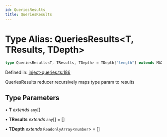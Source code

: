```yaml
---
id: QueriesResults
title: QueriesResults
---
```


<!-- DO NOT EDIT: this page is autogenerated from the type comments -->

# Type Alias: QueriesResults\<T, TResults, TDepth\>

```ts
type QueriesResults<T, TResults, TDepth> = TDepth["length"] extends MAXIMUM_DEPTH ? CreateQueryResult[] : T extends [] ? [] : T extends [infer Head] ? [...TResults, GetCreateQueryResult<Head>] : T extends [infer Head, ...(infer Tails)] ? QueriesResults<[...Tails], [...TResults, GetCreateQueryResult<Head>], [...TDepth, 1]> : { [K in keyof T]: GetCreateQueryResult<T[K]> };
```

Defined in: [inject-queries.ts:186](https://github.com/TanStack/query/blob/main/packages/angular-query-experimental/src/inject-queries.ts#L186)

QueriesResults reducer recursively maps type param to results

## Type Parameters

• **T** *extends* `any`[]

• **TResults** *extends* `any`[] = \[\]

• **TDepth** *extends* `ReadonlyArray`\<`number`\> = \[\]
